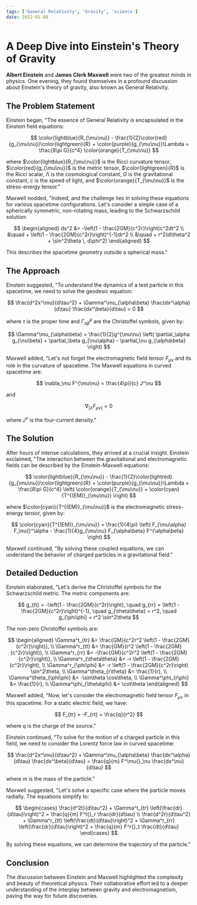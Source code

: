 ```yaml
---
tags: ['General Relativity', 'Gravity', 'science']
date: 2022-01-08
---
```


# A Deep Dive into Einstein's Theory of Gravity

**Albert Einstein** and **James Clerk Maxwell** were two of the greatest minds in physics. One evening, they found themselves in a profound discussion about Einstein's theory of gravity, also known as General Relativity.

## The Problem Statement

Einstein began, "The essence of General Relativity is encapsulated in the Einstein field equations:

$$
\color{lightblue}{R_{\mu\nu}} - \frac{1}{2}\color{red}{g_{\mu\nu}}\color{lightgreen}{R} + \color{purple}{g_{\mu\nu}}\Lambda = \frac{8\pi G}{c^4} \color{orange}{T_{\mu\nu}}
$$

where $\color{lightblue}{R_{\mu\nu}}$ is the Ricci curvature tensor, $\color{red}{g_{\mu\nu}}$ is the metric tensor, $\color{lightgreen}{R}$ is the Ricci scalar, $\Lambda$ is the cosmological constant, $G$ is the gravitational constant, $c$ is the speed of light, and $\color{orange}{T_{\mu\nu}}$ is the stress-energy tensor."

Maxwell nodded, "Indeed, and the challenge lies in solving these equations for various spacetime configurations. Let's consider a simple case of a spherically symmetric, non-rotating mass, leading to the Schwarzschild solution:

$$
\begin{aligned}
ds^2 &= -\left(1 - \frac{2GM}{c^2r}\right)c^2dt^2 \\
&\quad + \left(1 - \frac{2GM}{c^2r}\right)^{-1}dr^2 \\
&\quad + r^2(d\theta^2 + \sin^2\theta \, d\phi^2)
\end{aligned}
$$

This describes the spacetime geometry outside a spherical mass."

## The Approach

Einstein suggested, "To understand the dynamics of a test particle in this spacetime, we need to solve the geodesic equation:

$$
\frac{d^2x^\mu}{d\tau^2} + \Gamma^\mu_{\alpha\beta} \frac{dx^\alpha}{d\tau} \frac{dx^\beta}{d\tau} = 0
$$

where $\tau$ is the proper time and $\Gamma^\mu_{\alpha\beta}$ are the Christoffel symbols, given by:

$$
\Gamma^\mu_{\alpha\beta} = \frac{1}{2}g^{\mu\nu} \left( \partial_\alpha g_{\nu\beta} + \partial_\beta g_{\nu\alpha} - \partial_\nu g_{\alpha\beta} \right)
$$

Maxwell added, "Let's not forget the electromagnetic field tensor $F_{\mu\nu}$ and its role in the curvature of spacetime. The Maxwell equations in curved spacetime are:

$$
\nabla_\mu F^{\mu\nu} = \frac{4\pi}{c} J^\nu
$$

and

$$
\nabla_{[\lambda} F_{\mu\nu]} = 0
$$

where $J^\nu$ is the four-current density."

## The Solution

After hours of intense calculations, they arrived at a crucial insight. Einstein exclaimed, "The interaction between the gravitational and electromagnetic fields can be described by the Einstein-Maxwell equations:

$$
\color{lightblue}{R_{\mu\nu}} - \frac{1}{2}\color{lightred}{g_{\mu\nu}}\color{lightgreen}{R} + \color{purple}{g_{\mu\nu}}\Lambda = \frac{8\pi G}{c^4} \left( \color{orange}{T_{\mu\nu}} + \color{cyan}{T^{(EM)}_{\mu\nu}} \right)
$$

where $\color{cyan}{T^{(EM)}_{\mu\nu}}$ is the electromagnetic stress-energy tensor, given by:

$$
\color{cyan}{T^{(EM)}_{\mu\nu}} = \frac{1}{4\pi} \left( F_{\mu\alpha} F_\nu{}^\alpha - \frac{1}{4}g_{\mu\nu} F_{\alpha\beta} F^{\alpha\beta} \right)
$$

Maxwell continued, "By solving these coupled equations, we can understand the behavior of charged particles in a gravitational field."

## Detailed Deduction

Einstein elaborated, "Let's derive the Christoffel symbols for the Schwarzschild metric. The metric components are:

$$
g_{tt} = -\left(1 - \frac{2GM}{c^2r}\right), \quad g_{rr} = \left(1 - \frac{2GM}{c^2r}\right)^{-1}, \quad g_{\theta\theta} = r^2, \quad g_{\phi\phi} = r^2 \sin^2\theta
$$

The non-zero Christoffel symbols are:

$$
\begin{aligned}
\Gamma^t_{tr} &= \frac{GM}{c^2r^2 \left(1 - \frac{2GM}{c^2r}\right)}, \\
\Gamma^r_{tt} &= \frac{GM}{r^2 \left(1 - \frac{2GM}{c^2r}\right)}, \\
\Gamma^r_{rr} &= -\frac{GM}{c^2r^2 \left(1 - \frac{2GM}{c^2r}\right)}, \\
\Gamma^r_{\theta\theta} &= -r \left(1 - \frac{2GM}{c^2r}\right), \\
\Gamma^r_{\phi\phi} &= -r \left(1 - \frac{2GM}{c^2r}\right) \sin^2\theta, \\
\Gamma^\theta_{r\theta} &= \frac{1}{r}, \\
\Gamma^\theta_{\phi\phi} &= -\sin\theta \cos\theta, \\
\Gamma^\phi_{r\phi} &= \frac{1}{r}, \\
\Gamma^\phi_{\theta\phi} &= \cot\theta
\end{aligned}
$$

Maxwell added, "Now, let's consider the electromagnetic field tensor $F_{\mu\nu}$ in this spacetime. For a static electric field, we have:

$$
F_{tr} = -F_{rt} = \frac{q}{r^2}
$$

where $q$ is the charge of the source."

Einstein continued, "To solve for the motion of a charged particle in this field, we need to consider the Lorentz force law in curved spacetime:

$$
\frac{d^2x^\mu}{d\tau^2} + \Gamma^\mu_{\alpha\beta} \frac{dx^\alpha}{d\tau} \frac{dx^\beta}{d\tau} = \frac{q}{m} F^\mu{}_\nu \frac{dx^\nu}{d\tau}
$$

where $m$ is the mass of the particle."

Maxwell suggested, "Let's solve a specific case where the particle moves radially. The equations simplify to:

$$
\begin{cases}
\frac{d^2t}{d\tau^2} + \Gamma^t_{tr} \left(\frac{dr}{d\tau}\right)^2 = \frac{q}{m} F^t{}_r \frac{dr}{d\tau} \\
\frac{d^2r}{d\tau^2} + \Gamma^r_{tt} \left(\frac{dt}{d\tau}\right)^2 + \Gamma^r_{rr} \left(\frac{dr}{d\tau}\right)^2 = \frac{q}{m} F^r{}_t \frac{dt}{d\tau}
\end{cases}
$$

By solving these equations, we can determine the trajectory of the particle."

## Conclusion

The discussion between Einstein and Maxwell highlighted the complexity and beauty of theoretical physics. Their collaborative effort led to a deeper understanding of the interplay between gravity and electromagnetism, paving the way for future discoveries.
